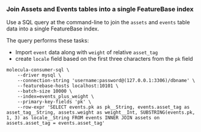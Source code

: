 ### Join Assets and Events tables into a single FeatureBase index

Use a SQL query at the command-line to join the `assets` and `events` table data into a single FeatureBase index.

The query performs these tasks:
* Import `event` data along with `weight` of relative `asset_tag`
* create `locale` field based on the first three characters from the `pk` field

```shell
molecula-consumer-sql \
    --driver mysql \
    --connection-string 'username:password@(127.0.0.1:3306)/dbname' \
    --featurebase-hosts localhost:10101 \
    --batch-size 10000 \
    --index=events_plus_weight \
    --primary-key-fields 'pk' \
    --row-expr 'SELECT events.pk as pk__String, events.asset_tag as asset_tag__String, assets.weight as weight__Int, SUBSTRING(events.pk, 1, 3) as locale__String FROM events INNER JOIN assets on assets.asset_tag = events.asset_tag'
```
